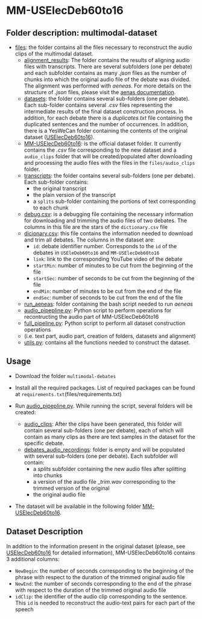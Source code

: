 # MM-USElecDeb60to16 

## Folder description: multimodal-dataset

- [files](files): the folder contains all the files necessary to reconstruct the audio clips of the multimodal dataset.
  - [alignment_results](files/alignment_results): The folder contains the results of aligning audio files with 
    transcripts. There are several subfolders (one per debate) and each subfolder contains as many _.json_ files as the
    number of chunks into which the original audio file of the debate was divided. The alignment was performed with 
    _aeneas_. For more details on the structure of _.json_ files, please visit the 
    [aenas documentation](https://www.readbeyond.it/aeneas/docs/).
  - [datasets](files/datasets): the folder contains several sub-folders (one per debate). Each sub-folder contains 
    several _.csv_ files representing the intermediate results of the final dataset construction process. In addition, 
    for each debate there is a _duplicates.txt_ file containing the duplicated sentences and the number of occurrences.
    In addition, there is a YesWeCan folder containing the contents of the original dataset
    ([USElecDeb60to16](https://github.com/ElecDeb60To16/Dataset)). 
  - [MM-USElecDeb60to16](files/MM-USElecDeb60to16): is the official dataset folder. It currently contains the _.csv_ 
    file corresponding to the new dataset and a `audio_clips` folder that will be created/populated after downloading 
    and processing the audio files with the files in the `files/audio_clips` folder. 
  - [transcripts](files/transcripts): the folder contains several sub-folders (one per debate). Each sub-folder contains: 
    - the original transcript
    - the plain version of the transcript 
    - a `splits` sub-folder containing the portions of text corresponding to each chunk
  - [debug.csv](files/debug.csv): is a debugging file containing the necessary information for downloading and trimming 
    the audio files of two debates. The columns in this file are the stars of the `dictionary.csv` file
  - [dicionary.csv](files/dictionary.csv): this file contains the information needed to download and trim all debates. 
    The columns in the dataset are: 
    - `id`: debate identifier number. Corresponds to the `id` of the debates in `USEleDeb60to16` and `MM-USElecDeb60to16`
    - `link`: link to the corresponding YouTube video of the debate 
    - `startMin`: number of minutes to be cut from the beginning of the file 
    - `startSec`: number of seconds to be cut from the beginning of the file 
    - `endMin`: number of minutes to be cut from the end of the file 
    - `endSec`: number of seconds to be cut from the end of the file 
  - [run_aeneas](files/run_aeneas): folder containing the bash script needed to run _aeneas_
  - [audio_pipepline.py](files/audio_pipeline.py): Python script to perform operations for recontructing the audio 
    part of MM-USElecDeb60to16 
  - [full_pipeline.py](files/full_pipeline.py): Python script to perform all dataset construction operations 
  - (i.e. text part, audio part, creation of folders, datasets and alignment) 
  - [utils.py](files/utils.py): contains all the functions needed to construct the dataset.

## Usage
- Download the folder `multimodal-debates`
- Install all the required packages. List of required packages can be found at `requirements.txt`(files/requirements.txt)
- Run [audio_pipepline.py](files/audio_pipeline.py). While running the script, several folders will be created: 
  - [audio_clips](files/audio_clips): After the clips have been generated, this folder will contain
    several sub-folders (one per debate), each of which will contain as many clips as there are text samples in the 
    dataset for the specific debate.
  - [debates_audio_recordings](files/debates_audio_recordings): folder is empty and will be populated with several 
    sub-folders (one per debate). Each subfolder will contain:
    - a _splits_ subfolder containing the new audio files after 
      splitting into chunks
    - a version of the audio file __trim.wav_ corresponding to the trimmed version of the original 
    - the original audio file
    
- The dataset will be available in the following folder [MM-USElecDeb60to16](files/MM-USElecDeb60to16). 

## Dataset Description
In addition to the information present in the original dataset (please, see 
[USElecDeb60to16](https://github.com/ElecDeb60To16/Dataset) for detailed information), MM-USElecDeb60to16 contains 3 
additional columns: 
- `NewBegin`: the number of seconds corresponding to the beginning of the phrase with respect to the duration 
  of the trimmed original audio file 
- `NewEnd`: the number of seconds corresponding to the end of the phrase with respect to the duration of the 
   trimmed original audio file 
- `idClip`: the identifier of the audio clip corresponding to the sentence. This `id` is needed to reconstruct the 
  audio-text pairs for each part of the speech
